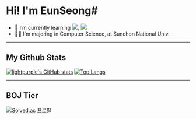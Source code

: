 # Hi! I'm EunSeong#
- 🌱 I’m currently learning <img src="https://img.shields.io/badge/-C-lightgray"/></a>, <img src="https://img.shields.io/badge/-Vim-lightgreen"/></a>
- 👨‍🎓 I'm majoring in Computer Science, at Sunchon National Univ.
<!--
<!--
**lightpurple/lightpurple** is a ✨ _special_ ✨ repository because its `README.md` (this file) appears on your GitHub profile.
Here are some ideas to get you started:

- 🔭 I’m currently working on ...
- 👯 I’m looking to collaborate on ...
- 🤔 I’m looking for help with ...
- 💬 Ask me about ...
- 📫 How to reach me: ...
- 😄 Pronouns: ...
- ⚡ Fun fact: ...
-->
---
## My Github Stats
[![lightpurple's GitHub stats](https://github-readme-stats.vercel.app/api?username=lightpurple)](https://github.com/lightpurple/github-readme-stats) [![Top Langs](https://github-readme-stats.vercel.app/api/top-langs/?username=lightpurple)](https://github.com/anuraghazra/github-readme-stats)

---
## BOJ Tier
[![Solved.ac
프로필](http://mazassumnida.wtf/api/v2/generate_badge?boj=dmstjd10)](https://solved.ac/dmstjd10)
